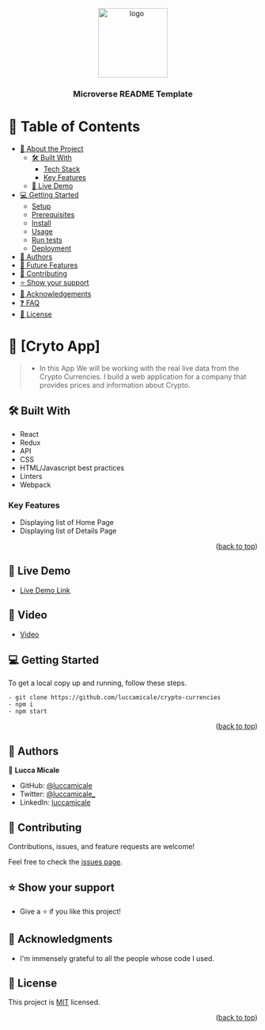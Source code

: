<div align="center">

  <img src="../img/bitcoinnn.png" alt="logo" width="140"  height="auto" />
  <br/>

  <h3><b>Microverse README Template</b></h3>

</div>

<!-- TABLE OF CONTENTS -->

# 📗 Table of Contents

- [📖 About the Project](#about-project)
  - [🛠 Built With](#built-with)
    - [Tech Stack](#tech-stack)
    - [Key Features](#key-features)
  - [🚀 Live Demo](#live-demo)
- [💻 Getting Started](#getting-started)
  - [Setup](#setup)
  - [Prerequisites](#prerequisites)
  - [Install](#install)
  - [Usage](#usage)
  - [Run tests](#run-tests)
  - [Deployment](#triangular_flag_on_post-deployment)
- [👥 Authors](#authors)
- [🔭 Future Features](#future-features)
- [🤝 Contributing](#contributing)
- [⭐️ Show your support](#support)
- [🙏 Acknowledgements](#acknowledgements)
- [❓ FAQ](#faq)
- [📝 License](#license)

<!-- PROJECT DESCRIPTION -->

# 📖 [Cryto App] <a name="about-project"></a>

> - In this App We will be working with the real live data from the Crypto Currencies. I build a web application for a company that provides prices and information about Crypto.

## 🛠 Built With <a name="built-with"></a>

- React
- Redux
- API
- CSS
- HTML/Javascript best practices
- Linters
- Webpack

<!-- Features -->

### Key Features <a name="key-features"></a>

- Displaying list of Home Page
- Displaying list of Details Page

<p align="right">(<a href="#readme-top">back to top</a>)</p>

<!-- LIVE DEMO -->

## 🚀 Live Demo <a name="live-demo"></a>


- [Live Demo Link](https://adorable-narwhal-b86f01.netlify.app/)

## 🚀 Video

- [Video](https://www.loom.com/share/2604f87bfdca432f97bbb963a1f95574)


<!-- GETTING STARTED -->

## 💻 Getting Started <a name="getting-started"></a>

To get a local copy up and running, follow these steps.

```
- git clone https://github.com/luccamicale/crypto-currencies
- npm i
- npm start
```

<p align="right">(<a href="#readme-top">back to top</a>)</p>

<!-- AUTHORS -->

## 👥 Authors <a name="authors"></a>

👤 **Lucca Micale**

- GitHub: [@luccamicale](https://github.com/luccamicale)
- Twitter: [@luccamicale_](https://twitter.com/LuccaMicale_)
- LinkedIn: [luccamicale](https://www.linkedin.com/in/lucca-micale-907908233/)

<!-- CONTRIBUTING -->

## 🤝 Contributing <a name="contributing"></a>

Contributions, issues, and feature requests are welcome!

Feel free to check the [issues page](../../issues/).

<!-- SUPPORT -->

## ⭐️ Show your support <a name="support"></a>

- Give a ⭐️ if you like this project!

<!-- ACKNOWLEDGEMENTS -->

## 🙏 Acknowledgments <a name="acknowledgements"></a>

- I'm immensely grateful to all the people whose code I used.

<!-- FAQ (optional) -->

## 📝 License <a name="license"></a>

This project is [MIT](./LICENSE) licensed.

<p align="right">(<a href="#readme-top">back to top</a>)</p>

